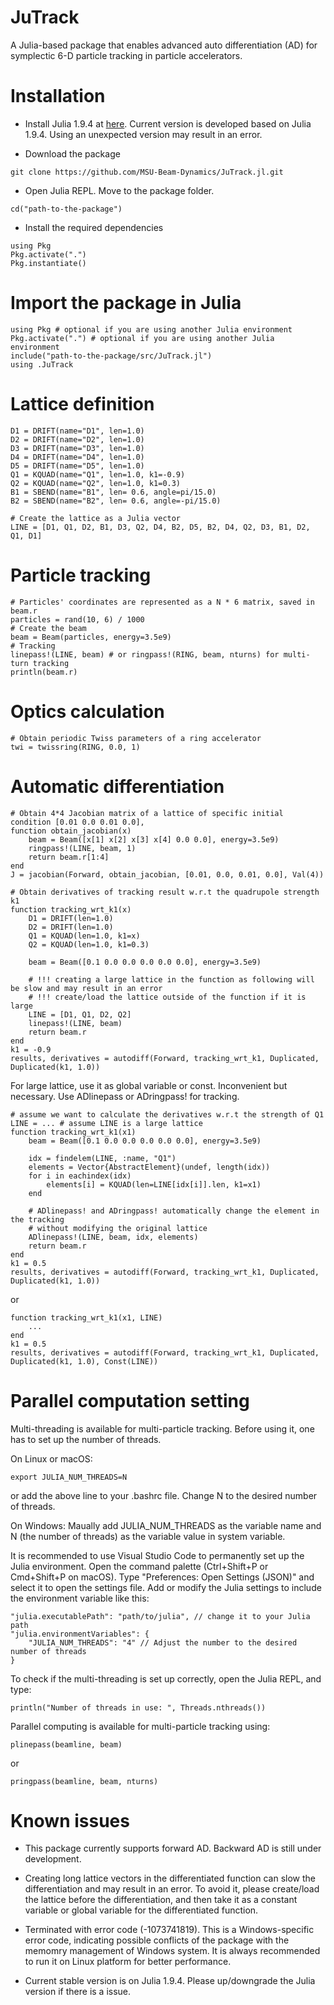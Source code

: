 # JuTrack

A Julia-based package that enables advanced auto differentiation (AD) for symplectic 6-D particle tracking in particle accelerators.

# Installation

* Install Julia 1.9.4 at [here](https://julialang.org/downloads/oldreleases/). Current version is developed based on Julia 1.9.4. Using an unexpected version may result in an error.

* Download the package
```
git clone https://github.com/MSU-Beam-Dynamics/JuTrack.jl.git
```

* Open Julia REPL. Move to the package folder.
```
cd("path-to-the-package")
```

* Install the required dependencies
```
using Pkg
Pkg.activate(".")
Pkg.instantiate()
```

# Import the package in Julia
```
using Pkg # optional if you are using another Julia environment
Pkg.activate(".") # optional if you are using another Julia environment
include("path-to-the-package/src/JuTrack.jl")
using .JuTrack
```
# Lattice definition
```
D1 = DRIFT(name="D1", len=1.0)
D2 = DRIFT(name="D2", len=1.0)
D3 = DRIFT(name="D3", len=1.0)
D4 = DRIFT(name="D4", len=1.0)
D5 = DRIFT(name="D5", len=1.0)
Q1 = KQUAD(name="Q1", len=1.0, k1=-0.9) 
Q2 = KQUAD(name="Q2", len=1.0, k1=0.3)
B1 = SBEND(name="B1", len= 0.6, angle=pi/15.0)
B2 = SBEND(name="B2", len= 0.6, angle=-pi/15.0)

# Create the lattice as a Julia vector
LINE = [D1, Q1, D2, B1, D3, Q2, D4, B2, D5, B2, D4, Q2, D3, B1, D2, Q1, D1]
```

# Particle tracking
```
# Particles' coordinates are represented as a N * 6 matrix, saved in beam.r
particles = rand(10, 6) / 1000
# Create the beam
beam = Beam(particles, energy=3.5e9)
# Tracking
linepass!(LINE, beam) # or ringpass!(RING, beam, nturns) for multi-turn tracking
println(beam.r) 
```

# Optics calculation
```
# Obtain periodic Twiss parameters of a ring accelerator
twi = twissring(RING, 0.0, 1)
```

# Automatic differentiation
```
# Obtain 4*4 Jacobian matrix of a lattice of specific initial condition [0.01 0.0 0.01 0.0],
function obtain_jacobian(x)
    beam = Beam([x[1] x[2] x[3] x[4] 0.0 0.0], energy=3.5e9)
    ringpass!(LINE, beam, 1)
    return beam.r[1:4]
end
J = jacobian(Forward, obtain_jacobian, [0.01, 0.0, 0.01, 0.0], Val(4))
```

```
# Obtain derivatives of tracking result w.r.t the quadrupole strength k1
function tracking_wrt_k1(x)
    D1 = DRIFT(len=1.0)
    D2 = DRIFT(len=1.0)
    Q1 = KQUAD(len=1.0, k1=x) 
    Q2 = KQUAD(len=1.0, k1=0.3)

    beam = Beam([0.1 0.0 0.0 0.0 0.0 0.0], energy=3.5e9)

    # !!! creating a large lattice in the function as following will be slow and may result in an error
    # !!! create/load the lattice outside of the function if it is large
    LINE = [D1, Q1, D2, Q2] 
    linepass!(LINE, beam)
    return beam.r
end
k1 = -0.9
results, derivatives = autodiff(Forward, tracking_wrt_k1, Duplicated, Duplicated(k1, 1.0))

```
For large lattice, use it as global variable or const. Inconvenient but necessary.
Use ADlinepass or ADringpass! for tracking.
```
# assume we want to calculate the derivatives w.r.t the strength of Q1
LINE = ... # assume LINE is a large lattice
function tracking_wrt_k1(x1)
    beam = Beam([0.1 0.0 0.0 0.0 0.0 0.0], energy=3.5e9)

    idx = findelem(LINE, :name, "Q1")
    elements = Vector{AbstractElement}(undef, length(idx))
    for i in eachindex(idx)
        elements[i] = KQUAD(len=LINE[idx[i]].len, k1=x1)
    end
    
    # ADlinepass! and ADringpass! automatically change the element in the tracking
    # without modifying the original lattice
    ADlinepass!(LINE, beam, idx, elements)
    return beam.r
end
k1 = 0.5
results, derivatives = autodiff(Forward, tracking_wrt_k1, Duplicated, Duplicated(k1, 1.0))
```
or
```
function tracking_wrt_k1(x1, LINE)
    ...
end
k1 = 0.5
results, derivatives = autodiff(Forward, tracking_wrt_k1, Duplicated, Duplicated(k1, 1.0), Const(LINE))
```

# Parallel computation setting
Multi-threading is available for multi-particle tracking. Before using it, one has to set up the number of threads.

On Linux or macOS:
```
export JULIA_NUM_THREADS=N
``` 
or add the above line to your .bashrc file. Change N to the desired number of threads.

On Windows:
Maually add JULIA_NUM_THREADS as the variable name and N (the number of threads) as the variable value in system variable.

It is recommended to use Visual Studio Code to permanently set up the Julia environment. 
Open the command palette (Ctrl+Shift+P or Cmd+Shift+P on macOS). 
Type "Preferences: Open Settings (JSON)" and select it to open the settings file. 
Add or modify the Julia settings to include the environment variable like this:
```
"julia.executablePath": "path/to/julia", // change it to your Julia path
"julia.environmentVariables": {
    "JULIA_NUM_THREADS": "4" // Adjust the number to the desired number of threads
}
```

To check if the multi-threading is set up correctly, open the Julia REPL, and type:
```
println("Number of threads in use: ", Threads.nthreads())
```

Parallel computing is available for multi-particle tracking using:
```
plinepass(beamline, beam)
```
or 
```
pringpass(beamline, beam, nturns)
```

# Known issues
* This package currently supports forward AD. Backward AD is still under development.

* Creating long lattice vectors in the differentiated function can slow the differentiation and may result in an error. To avoid it, please create/load the lattice before the differentiation, and then take it as a constant variable or global variable for the differentiated function. 

* Terminated with error code (-1073741819). This is a Windows-specific error code, indicating possible conflicts of the package with the memomry management of Windows system. It is always recommended to run it on Linux platform for better performance.

* Current stable version is on Julia 1.9.4. Please up/downgrade the Julia version if there is a issue.

